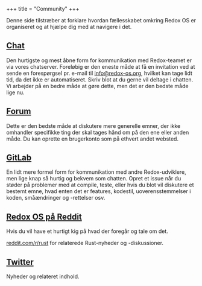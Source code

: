 +++
title = "Community"
+++

Denne side tilstræber at forklare hvordan fællesskabet omkring Redox OS er organiseret og at hjælpe dig med at navigere i det.


<a id="chat"></a>
## [Chat](https://chat.redox-os.org)

Den hurtigste og mest åbne form for kommunikation med Redox-teamet er via vores chatserver. Foreløbig er den eneste måde at få en invitation ved at sende en forespørgsel pr. e-mail til info@redox-os.org, hvilket kan tage lidt tid, da det ikke er automatiseret. Skriv blot at du gerne vil deltage i chatten. Vi arbejder på en bedre måde at gøre dette, men det er den bedste måde lige nu.

<a id="forum"></a>
## [Forum](https://discourse.redox-os.org/)

Dette er den bedste måde at diskutere mere generelle emner, der ikke omhandler specifikke ting der skal tages hånd om på den ene eller anden måde. Du kan oprette en brugerkonto som på ethvert andet websted.

<a id="gitlab"></a>
## [GitLab](https://gitlab.redox-os.org/redox-os/redox)


En lidt mere formel form for kommunikation med andre Redox-udviklere, men lige knap så hurtig og bekvem som chatten. Opret et issue når du støder på problemer med at compile, teste, eller hvis du blot vil diskutere et bestemt emne, hvad enten det er features, kodestil, uoverensstemmelser i koden, småændringer og -rettelser osv.


<a id="reddit"></a>
## [Redox OS på Reddit](https://www.reddit.com/r/Redox/)

Hvis du vil have et hurtigt kig på hvad der foregår og tale om det.

[reddit.com/r/rust](https://www.reddit.com/r/rust) for relaterede Rust-nyheder og -diskussioner.

<a id="twitter"></a>
## [Twitter](https://twitter.com/redox_os)

Nyheder og relateret indhold.
